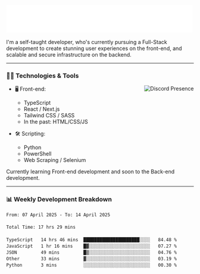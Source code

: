 <img src="assets/wave.svg" alt=":wave:" />

I'm a self-taught developer, who's currently pursuing a Full-Stack development to create stunning user experiences on the front-end, and scalable and secure infrastructure on the backend.

---

### 🧑‍💻 Technologies & Tools

<a href="https://discord.com/users/414304208649453568" target="_blank" rel="nofollow">
   <img src="https://lanyard-profile-readme.vercel.app/api/414304208649453568?idleMessage=Probably%20doing%20something%20else..." alt="Discord Presence" align="right">
</a>

- 🖥️ Front-end:

  - TypeScript
  - React / Next.js
  - Tailwind CSS / SASS
  - In the past: HTML/CSS/JS

- 🛠 Scripting:

  - Python
  - PowerShell
  - Web Scraping / Selenium

Currently learning Front-end development and soon to the Back-end development.

---

### 📊 Weekly Development Breakdown

<!--START_SECTION:waka-->

```txt
From: 07 April 2025 - To: 14 April 2025

Total Time: 17 hrs 29 mins

TypeScript   14 hrs 46 mins  █████████████████████░░░░   84.48 %
JavaScript   1 hr 16 mins    █▓░░░░░░░░░░░░░░░░░░░░░░░   07.27 %
JSON         49 mins         █▒░░░░░░░░░░░░░░░░░░░░░░░   04.76 %
Other        33 mins         ▓░░░░░░░░░░░░░░░░░░░░░░░░   03.19 %
Python       3 mins          ░░░░░░░░░░░░░░░░░░░░░░░░░   00.30 %
```

<!--END_SECTION:waka-->
